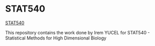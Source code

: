 # STAT540

[STAT540](https://github.com/STAT540-UBC/zz_Yucel-Irem_STAT540_2021W2)

This repository contains the work done by Irem YUCEL for STAT540 - Statistical Methods for High Dimensional Biology
